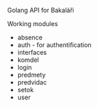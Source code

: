 Golang API for Bakaláři

Working modules
* absence
* auth - for authentification
* interfaces
* komdel
* login
* predmety
* predvidac
* setok
* user
